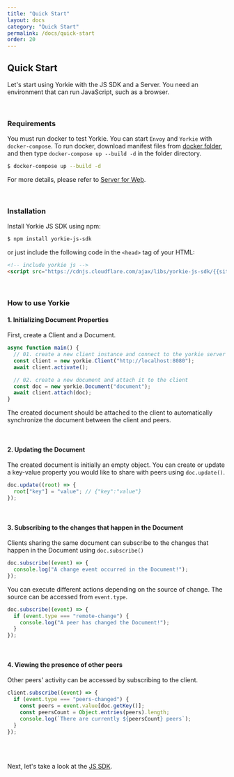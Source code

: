 ```yaml
---
title: "Quick Start"
layout: docs
category: "Quick Start"
permalink: /docs/quick-start
order: 20
---
```


## Quick Start

Let's start using Yorkie with the JS SDK and a Server. You need an environment that can run JavaScript, such as a browser.

<br/>

### Requirements

You must run docker to test Yorkie. You can start `Envoy` and `Yorkie` with `docker-compose`. To run docker, download manifest files from [docker folder](https://github.com/yorkie-team/yorkie-team.github.io/tree/main/docker), and then type `docker-compose up --build -d` in the folder directory.

```bash
$ docker-compose up --build -d
```

For more details, please refer to [Server for Web](./server-for-web).

<br/>

### Installation

Install Yorkie JS SDK using npm:

```bash
$ npm install yorkie-js-sdk
```

or just include the following code in the `<head>` tag of your HTML:

```html
<!-- include yorkie js -->
<script src="https://cdnjs.cloudflare.com/ajax/libs/yorkie-js-sdk/{{site.version}}/yorkie-js-sdk.js"></script>
```

<br/>

### How to use Yorkie

#### 1. Initializing Document Properties

First, create a Client and a Document.

```js
async function main() {
  // 01. create a new client instance and connect to the yorkie server
  const client = new yorkie.Client("http://localhost:8080");
  await client.activate();

  // 02. create a new document and attach it to the client
  const doc = new yorkie.Document("document");
  await client.attach(doc);
}
```

The created document should be attached to the client to automatically synchronize the document between the client and peers.

<br/>

#### 2. Updating the Document

The created document is initially an empty object. You can create or update a key-value property you would like to share with peers using `doc.update()`.

```js
doc.update((root) => {
  root["key"] = "value"; // {"key":"value"}
});
```

<br/>

#### 3. Subscribing to the changes that happen in the Document

Clients sharing the same document can subscribe to the changes that happen in the Document using `doc.subscribe()`

```js
doc.subscribe((event) => {
  console.log("A change event occurred in the Document!");
});
```

You can execute different actions depending on the source of change. The source can be accessed from `event.type`.

```js
doc.subscribe((event) => {
  if (event.type === "remote-change") {
    console.log("A peer has changed the Document!");
  }
});
```

<br/>

#### 4. Viewing the presence of other peers

Other peers' activity can be accessed by subscribing to the client.

```js
client.subscribe((event) => {
  if (event.type === "peers-changed") {
    const peers = event.value[doc.getKey()];
    const peersCount = Object.entries(peers).length;
    console.log(`There are currently ${peersCount} peers`);
  }
});
```

<br/>
<br/>

Next, let's take a look at the [JS SDK](./js-sdk).

